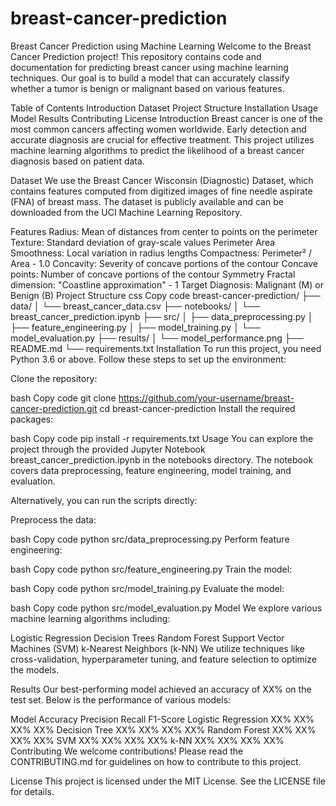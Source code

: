 # breast-cancer-prediction
Breast Cancer Prediction using Machine Learning
Welcome to the Breast Cancer Prediction project! This repository contains code and documentation for predicting breast cancer using machine learning techniques. Our goal is to build a model that can accurately classify whether a tumor is benign or malignant based on various features.

Table of Contents
Introduction
Dataset
Project Structure
Installation
Usage
Model
Results
Contributing
License
Introduction
Breast cancer is one of the most common cancers affecting women worldwide. Early detection and accurate diagnosis are crucial for effective treatment. This project utilizes machine learning algorithms to predict the likelihood of a breast cancer diagnosis based on patient data.

Dataset
We use the Breast Cancer Wisconsin (Diagnostic) Dataset, which contains features computed from digitized images of fine needle aspirate (FNA) of breast mass. The dataset is publicly available and can be downloaded from the UCI Machine Learning Repository.

Features
Radius: Mean of distances from center to points on the perimeter
Texture: Standard deviation of gray-scale values
Perimeter
Area
Smoothness: Local variation in radius lengths
Compactness: Perimeter² / Area - 1.0
Concavity: Severity of concave portions of the contour
Concave points: Number of concave portions of the contour
Symmetry
Fractal dimension: "Coastline approximation" - 1
Target
Diagnosis: Malignant (M) or Benign (B)
Project Structure
css
Copy code
breast-cancer-prediction/
├── data/
│   └── breast_cancer_data.csv
├── notebooks/
│   └── breast_cancer_prediction.ipynb
├── src/
│   ├── data_preprocessing.py
│   ├── feature_engineering.py
│   ├── model_training.py
│   └── model_evaluation.py
├── results/
│   └── model_performance.png
├── README.md
└── requirements.txt
Installation
To run this project, you need Python 3.6 or above. Follow these steps to set up the environment:

Clone the repository:

bash
Copy code
git clone https://github.com/your-username/breast-cancer-prediction.git
cd breast-cancer-prediction
Install the required packages:

bash
Copy code
pip install -r requirements.txt
Usage
You can explore the project through the provided Jupyter Notebook breast_cancer_prediction.ipynb in the notebooks directory. The notebook covers data preprocessing, feature engineering, model training, and evaluation.

Alternatively, you can run the scripts directly:

Preprocess the data:

bash
Copy code
python src/data_preprocessing.py
Perform feature engineering:

bash
Copy code
python src/feature_engineering.py
Train the model:

bash
Copy code
python src/model_training.py
Evaluate the model:

bash
Copy code
python src/model_evaluation.py
Model
We explore various machine learning algorithms including:

Logistic Regression
Decision Trees
Random Forest
Support Vector Machines (SVM)
k-Nearest Neighbors (k-NN)
We utilize techniques like cross-validation, hyperparameter tuning, and feature selection to optimize the models.

Results
Our best-performing model achieved an accuracy of XX% on the test set. Below is the performance of various models:

Model	Accuracy	Precision	Recall	F1-Score
Logistic Regression	XX%	XX%	XX%	XX%
Decision Tree	XX%	XX%	XX%	XX%
Random Forest	XX%	XX%	XX%	XX%
SVM	XX%	XX%	XX%	XX%
k-NN	XX%	XX%	XX%	XX%
Contributing
We welcome contributions! Please read the CONTRIBUTING.md for guidelines on how to contribute to this project.

License
This project is licensed under the MIT License. See the LICENSE file for details.

